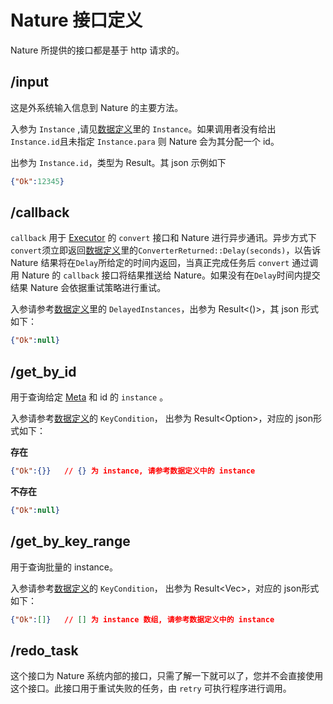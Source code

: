 # Nature 接口定义

Nature 所提供的接口都是基于 http 请求的。

## /input

这是外系统输入信息到 Nature 的主要方法。

入参为 `Instance` ,请见[数据定义](data-define.md)里的 `Instance`。如果调用者没有给出 `Instance.id`且未指定 `Instance.para` 则 Nature 会为其分配一个 id。

出参为 `Instance.id`，类型为 Result<u64>。其 json 示例如下

```json
{"Ok":12345}
```

## /callback

`callback` 用于 [Executor](executor.md) 的 `convert` 接口和 Nature 进行异步通讯。异步方式下`convert`须立即返回[数据定义](data-define.md)里的`ConverterReturned::Delay(seconds)`，以告诉 Nature 结果将在`Delay`所给定的时间内返回，当真正完成任务后 `convert` 通过调用 Nature 的 `callback` 接口将结果推送给 Nature。如果没有在`Delay`时间内提交结果 Nature 会依据重试策略进行重试。

入参请参考[数据定义](data-define.md)里的 `DelayedInstances`，出参为 Result<()>，其 json 形式如下：

```json
{"Ok":null}
```

## /get_by_id

用于查询给定 [Meta](meta.md) 和 id 的 `instance` 。

入参请参考[数据定义](data-define.md)的 `KeyCondition`， 出参为 Result<Option<Instance>>，对应的 json形式如下：

**存在**

```json
{"Ok":{}}	// {} 为 instance, 请参考数据定义中的 instance
```

**不存在**

```json
{"Ok":null}
```

## /get_by_key_range

用于查询批量的 instance。

入参请参考[数据定义](data-define.md)的 `KeyCondition`， 出参为 Result<Vec<Instance>>，对应的 json形式如下：

```json
{"Ok":[]}	// [] 为 instance 数组, 请参考数据定义中的 instance
```

## /redo_task

这个接口为 Nature 系统内部的接口，只需了解一下就可以了，您并不会直接使用这个接口。此接口用于重试失败的任务，由 `retry` 可执行程序进行调用。